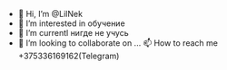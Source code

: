 - 👋 Hi, I’m @LilNek
- 👀 I’m interested in  обучение
- 🌱 I’m currentl нигде не учусь
- 💞️ I’m looking to collaborate on ...
 📫 How to reach me  +375336169162(Telegram)

<!---
LilNek/LilNek is a ✨ special ✨ repository because its `README.md` (this file) appears on your GitHub profile.
You can click the Preview link to take a look at your changes.
--->
